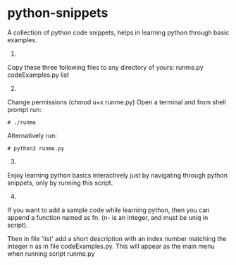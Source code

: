# python-snippets
A collection of python code snippets, helps in learning python through basic examples.


1.
Copy these three following files to any directory of yours:
    runme.py
    codeExamples.py
    list
  

2.
Change permissions (chmod u+x runme.py)
    Open a terminal and from shell prompt run:
    
    # ./runme
 
Alternatively run:
 
    # python3 runme.py
 
 
3. 
Enjoy learning python basics interactively just by navigating through python snippets,
only by running this script.
     
  
4.
If you want to add a sample code while learning python, 
then you can append a function named as fn. 
(n- is an integer, and must be uniq in script).
  
Then in file 'list' add a short description with an index number matching the integer n as 
in file codeExamples.py. This will appear as the main menu when running script runme.py
  
